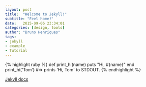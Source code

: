 ```yaml
---
layout: post
title:  "Welcome to Jekyll!"
subtitle: "Feel home!"
date:   2015-09-06 23:34:01
categories: [design, tools]
author: "Bruno Henriques"
tags:
- jekyll
- example
- Tutorial
---
```


{% highlight ruby %}
def print_hi(name)
  puts "Hi, #{name}"
end
print_hi('Tom')
#=> prints 'Hi, Tom' to STDOUT.
{% endhighlight %}

[Jekyll docs][jekyll]

[jekyll]:      http://jekyllrb.com